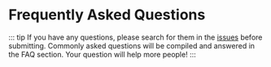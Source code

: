 # Frequently Asked Questions

::: tip
If you have any questions, please search for them in the [issues](https://github.com/chansee97/sain-admin/issues) before submitting. Commonly asked questions will be compiled and answered in the FAQ section. Your question will help more people!
:::
